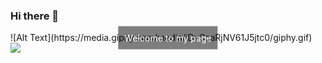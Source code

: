 ### Hi there 👋

<div style="position:relative;">
  ![Alt Text](https://media.giphy.com/media/iDvCzaRjNV61J5jtc0/giphy.gif)
  <div style="position:absolute; top:50%; left:50%; transform:translate(-50%, -50%); background-color:rgba(0, 0, 0, 0.5); color:white; padding:10px;">
    Welcome to my page
  </div>
</div>

<img src="https://github-readme-stats.vercel.app/api?username=jennisung&include_all_commits=true&count_private=true&show_icons=true&line_height=20&title_color=7A7ADB&icon_color=2234AE&text_color=D3D3D3&bg_color=0,000000,130F40">




<!-- ![Your Username's GitHub stats](https://github-readme-stats.vercel.app/api?username=jennisung&show_icons=true&theme=dark&bg_color=000000&title_color=ffffff&text_color=ffffff&icon_color=2234AE)
 -->
